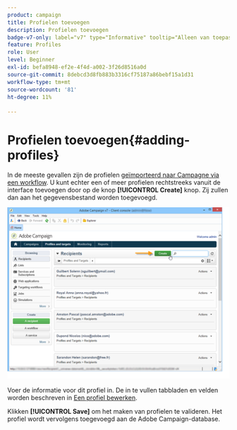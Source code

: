 ```yaml
---
product: campaign
title: Profielen toevoegen
description: Profielen toevoegen
badge-v7-only: label="v7" type="Informative" tooltip="Alleen van toepassing op Campaign Classic v7"
feature: Profiles
role: User
level: Beginner
exl-id: befa8948-ef2e-4f4d-a002-3f26d8516a0d
source-git-commit: 8debcd3d8fb883b3316cf75187a86bebf15a1d31
workflow-type: tm+mt
source-wordcount: '81'
ht-degree: 11%

---
```


# Profielen toevoegen{#adding-profiles}



In de meeste gevallen zijn de profielen [geïmporteerd naar Campagne via een workflow](../../platform/using/import-export-workflows.md). U kunt echter een of meer profielen rechtstreeks vanuit de interface toevoegen door op de knop **[!UICONTROL Create]** knop. Zij zullen dan aan het gegevensbestand worden toegevoegd.

![](assets/s_ncs_user_profile_add.png)

Voer de informatie voor dit profiel in. De in te vullen tabbladen en velden worden beschreven in [Een profiel bewerken](../../platform/using/editing-a-profile.md).

Klikken **[!UICONTROL Save]** om het maken van profielen te valideren. Het profiel wordt vervolgens toegevoegd aan de Adobe Campaign-database.
